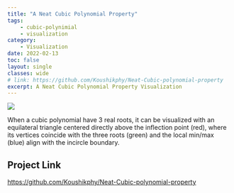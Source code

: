 ```yaml
---
title: "A Neat Cubic Polynomial Property"
tags: 
    - cubic-polynimial
    - visualization
category:
    - Visualization
date: 2022-02-13
toc: false
layout: single
classes: wide
# link: https://github.com/Koushikphy/Neat-Cubic-polynomial-property
excerpt: A Neat Cubic Polynomial Property Visualization
---
```



<img src='/assets/images/mics/cubic_screenshot.gif'>  


When a cubic polynomial have 3 real roots, it can be visualized with an equilateral triangle centered directly above the inflection point (red), where its vertices coincide with the three roots (green) and the local min/max (blue) align with the incircle boundary.

## Project Link
<a href='https://github.com/Koushikphy/Neat-Cubic-polynomial-property'>https://github.com/Koushikphy/Neat-Cubic-polynomial-property</a>